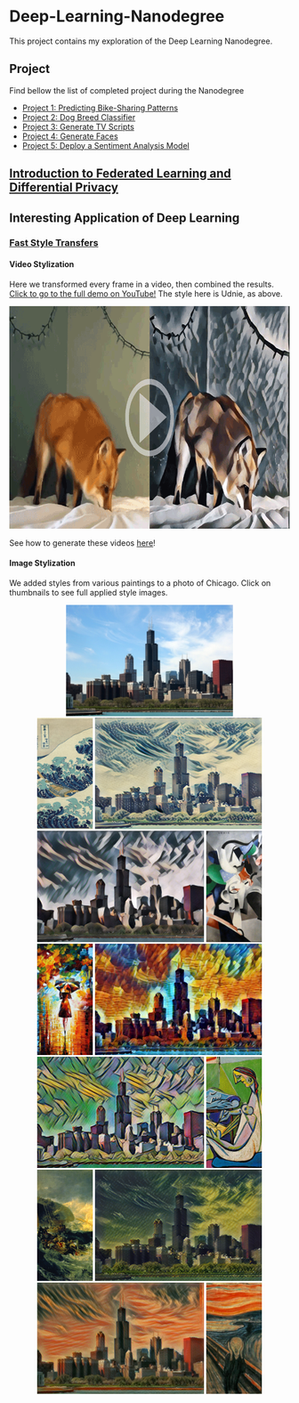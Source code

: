 # Deep-Learning-Nanodegree
This project contains my exploration of the Deep Learning Nanodegree. 


## Project 
Find bellow the list of completed project during the Nanodegree

- [Project 1: Predicting Bike-Sharing Patterns](https://github.com/Kabongosalomon/BikeSharing) 
- [Project 2: Dog Breed Classifier](https://github.com/Kabongosalomon/CNN-Project-Dog-Breed-Classifier)
- [Project 3: Generate TV Scripts](https://github.com/Kabongosalomon/Tv-Script-Generation)
- [Project 4: Generate Faces](https://github.com/Kabongosalomon/Face-Generation-Project)
- [Project 5: Deploy a Sentiment Analysis Model](https://github.com/Kabongosalomon/Sentiment-Analysis-SageMaker-Web-App)

## [Introduction to Federated Learning and Differential Privacy](https://github.com/Kabongosalomon/Deep-Learning-Nanodegree/tree/master/Differential%20Privacy)

## Interesting Application of Deep Learning

### [Fast Style Transfers](https://github.com/Kabongosalomon/Deep-Learning-Nanodegree/tree/master/fast-style-transfer) 

#### Video Stylization 
Here we transformed every frame in a video, then combined the results. [Click to go to the full demo on YouTube!](https://www.youtube.com/watch?v=xVJwwWQlQ1o) The style here is Udnie, as above.
<div align = 'center'>
     <a href = 'https://www.youtube.com/watch?v=xVJwwWQlQ1o'>
        <img src = 'fast-style-transfer/examples/results/fox_udnie.gif' alt = 'Stylized fox video. Click to go to YouTube!' width = '800px' height = '400px'>
     </a>
</div>

See how to generate these videos [here](#stylizing-video)!

#### Image Stylization
We added styles from various paintings to a photo of Chicago. Click on thumbnails to see full applied style images.
<div align='center'>
<img src = 'fast-style-transfer/examples/content/chicago.jpg' height="200px">
</div>
     
<div align = 'center'>
<a href = 'fast-style-transfer/style/wave.jpg'><img src = 'fast-style-transfer/examples/thumbs/wave.jpg' height = '200px'></a>
<img src = 'fast-style-transfer/examples/results/chicago_wave.jpg' height = '200px'>
<img src = 'fast-style-transfer/examples/results/chicago_udnie.jpg' height = '200px'>
<a href = 'fast-style-transfer/examples/style/udnie.jpg'><img src = 'fast-style-transfer/examples/thumbs/udnie.jpg' height = '200px'></a>
<br>
<a href = 'fast-style-transfer/examples/style/rain_princess.jpg'><img src = 'fast-style-transfer/examples/thumbs/rain_princess.jpg' height = '200px'></a>
<img src = 'fast-style-transfer/examples/results/chicago_rain_princess.jpg' height = '200px'>
<img src = 'fast-style-transfer/examples/results/chicago_la_muse.jpg' height = '200px'>
<a href = 'fast-style-transfer/examples/style/la_muse.jpg'><img src = 'fast-style-transfer/examples/thumbs/la_muse.jpg' height = '200px'></a>

<br>
<a href = 'fast-style-transfer/examples/style/the_shipwreck_of_the_minotaur.jpg'><img src = 'fast-style-transfer/examples/thumbs/the_shipwreck_of_the_minotaur.jpg' height = '200px'></a>
<img src = 'fast-style-transfer/examples/results/chicago_wreck.jpg' height = '200px'>
<img src = 'fast-style-transfer/examples/results/chicago_the_scream.jpg' height = '200px'>
<a href = 'fast-style-transfer/examples/style/the_scream.jpg'><img src = 'fast-style-transfer/examples/thumbs/the_scream.jpg' height = '200px'></a>
</div>